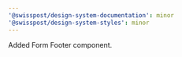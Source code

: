```yaml
---
'@swisspost/design-system-documentation': minor
'@swisspost/design-system-styles': minor
---
```


Added Form Footer component.
